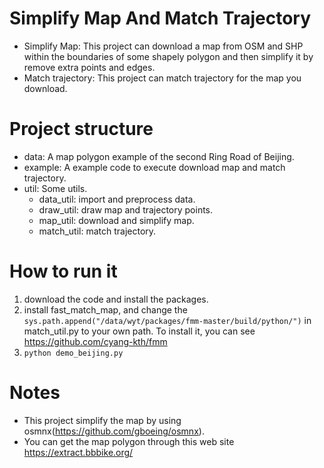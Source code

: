 # Simplify Map And Match Trajectory
- Simplify Map:
This project can download a map from OSM and SHP within the boundaries of some shapely polygon and then simplify it by remove extra points and edges.
- Match trajectory:
This project can match trajectory for the map you download.

# Project structure 
- data: A map polygon example of the second Ring Road of Beijing.
- example: A example code to execute download map and match trajectory.
- util: Some utils.
    - data_util: import and preprocess data.
    - draw_util: draw map and trajectory points.
    - map_util: download and simplify map.
    - match_util: match trajectory.

# How to run it
1. download the code and install the packages.
2. install fast_match_map, and change the `sys.path.append("/data/wyt/packages/fmm-master/build/python/")` in match_util.py to your own path. To install it, you can see https://github.com/cyang-kth/fmm
3. `python demo_beijing.py`

# Notes
- This project simplify the map by using osmnx(https://github.com/gboeing/osmnx).
- You can get the map polygon through this web site https://extract.bbbike.org/
